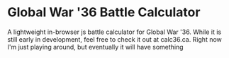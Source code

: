 # Global War '36 Battle Calculator

A lightweight in-browser js battle calculator for Global War '36. 
While it is still early in development, feel free to check it out at calc36.ca. 
Right now I'm just playing around, but eventually it will have something
